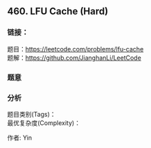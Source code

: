 ## 460. LFU Cache (Hard)

### **链接**：
题目：https://leetcode.com/problems/lfu-cache  
题解：https://github.com/JianghanLi/LeetCode

### **题意**



### **分析**  
题目类别(Tags)：  
最优复杂度(Complexity)：  



作者: Yin
